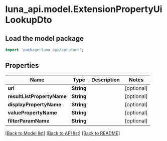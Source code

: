 # luna_api.model.ExtensionPropertyUiLookupDto

## Load the model package
```dart
import 'package:luna_api/api.dart';
```

## Properties
Name | Type | Description | Notes
------------ | ------------- | ------------- | -------------
**url** | **String** |  | [optional] 
**resultListPropertyName** | **String** |  | [optional] 
**displayPropertyName** | **String** |  | [optional] 
**valuePropertyName** | **String** |  | [optional] 
**filterParamName** | **String** |  | [optional] 

[[Back to Model list]](../README.md#documentation-for-models) [[Back to API list]](../README.md#documentation-for-api-endpoints) [[Back to README]](../README.md)


